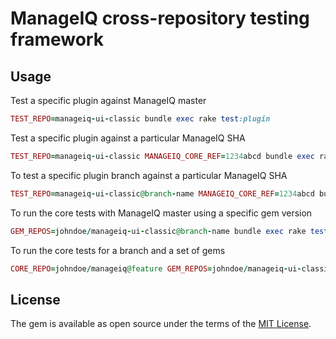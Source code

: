 # ManageIQ cross-repository testing framework

## Usage

Test a specific plugin against ManageIQ master

```ruby
TEST_REPO=manageiq-ui-classic bundle exec rake test:plugin
```

Test a specific plugin against a particular ManageIQ SHA

```ruby
TEST_REPO=manageiq-ui-classic MANAGEIQ_CORE_REF=1234abcd bundle exec rake test:plugin
```

To test a specific plugin branch against a particular ManageIQ SHA

```ruby
TEST_REPO=manageiq-ui-classic@branch-name MANAGEIQ_CORE_REF=1234abcd bundle exec rake test:plugin
```

To run the core tests with ManageIQ master using a specific gem version

```ruby
GEM_REPOS=johndoe/manageiq-ui-classic@branch-name bundle exec rake test:core
```

To run the core tests for a branch and a set of gems

```ruby
CORE_REPO=johndoe/manageiq@feature GEM_REPOS=johndoe/manageiq-ui-classic@feature,johndoe/manageiq-api@feature bundle exec rake test:core
```

## License

The gem is available as open source under the terms of the [MIT License](https://opensource.org/licenses/MIT).
